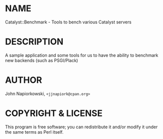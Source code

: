 # NAME

Catalyst::Benchmark - Tools to bench various Catalyst servers

# DESCRIPTION

A sample application and some tools for us to have the ability to benchmark 
new backends (such as PSGI/Plack)

# AUTHOR

John Napiorkowski, `<jjnapiork@cpan.org>`

# COPYRIGHT & LICENSE

This program is free software; you can redistribute it and/or modify
it under the same terms as Perl itself.